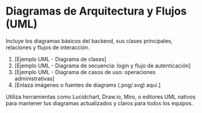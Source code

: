 # Diagramas de Arquitectura y Flujos (UML)

Incluye los diagramas básicos del backend, sus clases principales, relaciones y flujos de interacción.

1. [Ejemplo UML - Diagrama de clases]
2. [Ejemplo UML - Diagrama de secuencia: login y flujo de autenticación]
3. [Ejemplo UML - Diagrama de casos de uso: operaciones administrativas]
4. [Enlaza imágenes o fuentes de diagrams (.png/.svg) aquí.]

Utiliza herramientas como Lucidchart, Draw.io, Miro, o editores UML nativos para mantener tus diagramas actualizados y claros para todos los equipos.
